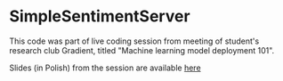 # SimpleSentimentServer
This code was part of live coding session from meeting of student's research club Gradient, titled "Machine learning model deployment 101".

Slides (in Polish) from the session are available [here](https://docs.google.com/presentation/d/1et0yTTUww_fkyJccjOiTQaDIHFd7VWZK0kuFtISui8k/edit?usp=sharing)

